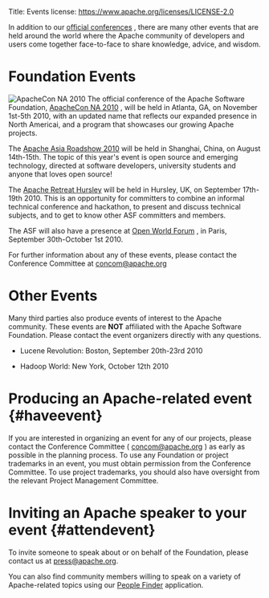 Title: Events
license: https://www.apache.org/licenses/LICENSE-2.0

In addition to our [official conferences](conferences.html) , there are
many other events that are held around the world where the Apache community
of developers and users come together face-to-face to share knowledge,
advice, and wisdom.

# Foundation Events #

![ApacheCon NA 2010](/ads/ApacheCon/2010-na-234x60.gif "ApacheCon NA 2010")
The official conference of the Apache Software Foundation, [ApacheCon NA
2010](https://na.apachecon.com/c/acna2010/) , will be held in Atlanta, GA,
on November 1st-5th 2010, with an updated name that reflects our expanded
presence in North Americai, and a program that showcases our growing Apache
projects.

The [Apache Asia Roadshow 2010](https://roadshowasia.52ac.com/openconf.php)
will be held in Shanghai, China, on August 14th-15th. The topic of this
year's event is open source and emerging technology, directed at software
developers, university students and anyone that loves open source!

The [Apache Retreat Hursley](https://apache.eventbrite.com) will be held in
Hursley, UK, on September 17th-19th 2010. This is an opportunity for
committers to combine an informal technical conference and hackathon, to
present and discuss technical subjects, and to get to know other ASF
committers and members.

The ASF will also have a presence at [Open World
Forum](https://www.openworldforum.org/) , in Paris, September 30th-October
1st 2010.

For further information about any of these events, please contact the
Conference Committee at [concom@apache.org](mailto:concom@apache.org) 

# Other Events #

Many third parties also produce events of interest to the Apache community.
These events are **NOT** affiliated with the Apache Software Foundation.
Please contact the event organizers directly with any questions.

- Lucene Revolution: Boston, September 20th-23rd 2010

- Hadoop World: New York, October 12th 2010

# Producing an Apache-related event  {#haveevent}

If you are interested in organizing an event for any of our projects,
please contact the Conference Committee (
[concom@apache.org](mailto:concom@apache.org) ) as early as possible in the
planning process. To use any Foundation or project trademarks in an event,
you must obtain permission from the Conference Committee. To use project
trademarks, you should also have oversight from the relevant Project
Management Committee.

# Inviting an Apache speaker to your event  {#attendevent}

To invite someone to speak about or on behalf of the Foundation, please
contact us at [press@apache.org](mailto:press@apache.org).

You can also find community members willing to speak on a variety of
Apache-related topics using our [People
Finder](https://community.zones.apache.org/) application.

